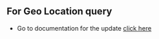 ## For Geo Location query

- Go to documentation for the update [click here](https://docs.mongodb.com/manual/tutorial/geospatial-tutorial/)
